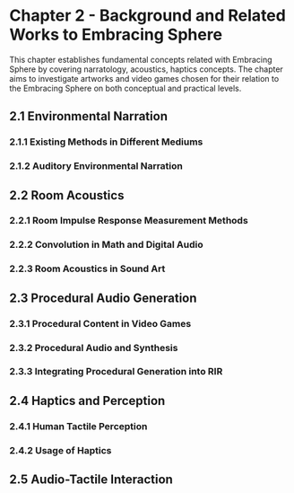 # Chapter 2 - Background and Related Works to Embracing Sphere
This chapter establishes fundamental concepts related with Embracing Sphere by covering narratology, acoustics, haptics concepts. The chapter aims to investigate artworks and video games chosen for their relation to the Embracing Sphere on both conceptual and practical levels.
## 2.1 Environmental Narration

### 2.1.1 Existing Methods in Different Mediums
### 2.1.2 Auditory Environmental Narration
## 2.2 Room Acoustics
### 2.2.1 Room Impulse Response Measurement Methods
### 2.2.2 Convolution in Math and Digital Audio
### 2.2.3 Room Acoustics in Sound Art
## 2.3 Procedural Audio Generation
### 2.3.1 Procedural Content in Video Games
### 2.3.2 Procedural Audio and Synthesis
### 2.3.3 Integrating Procedural Generation into RIR
## 2.4 Haptics and Perception

### 2.4.1 Human Tactile Perception
### 2.4.2 Usage of Haptics
## 2.5 Audio-Tactile Interaction
